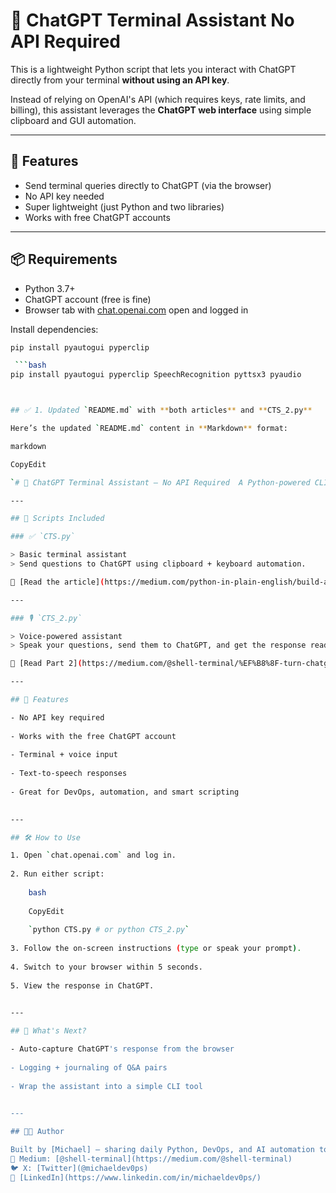 # 🧠 ChatGPT Terminal Assistant No API Required

This is a lightweight Python script that lets you interact with ChatGPT directly from your terminal **without using an API key**.

Instead of relying on OpenAI's API (which requires keys, rate limits, and billing), this assistant leverages the **ChatGPT web interface** using simple clipboard and GUI automation.

---

## 🚀 Features

- Send terminal queries directly to ChatGPT (via the browser)
- No API key needed
- Super lightweight (just Python and two libraries)
- Works with free ChatGPT accounts

---

## 📦 Requirements

- Python 3.7+
- ChatGPT account (free is fine)
- Browser tab with [chat.openai.com](https://chat.openai.com) open and logged in

Install dependencies:

```bash
pip install pyautogui pyperclip

 ```bash
pip install pyautogui pyperclip SpeechRecognition pyttsx3 pyaudio



## ✅ 1. Updated `README.md` with **both articles** and **CTS_2.py**

Here’s the updated `README.md` content in **Markdown** format:

markdown

CopyEdit

`# 🧠 ChatGPT Terminal Assistant — No API Required  A Python-powered CLI assistant that interacts with ChatGPT using the **browser interface**, so you don’t need any API keys or subscriptions. It's free, scriptable, and super handy for DevOps, automation, and productivity.  ---  ## 📦 Requirements  - Python 3.7+ - A ChatGPT account (free tier is fine) - A browser with [chat.openai.com](https://chat.openai.com) open and logged in - Python packages:   ```bash   pip install pyautogui pyperclip SpeechRecognition pyttsx3 pyaudio`

---

## 🚀 Scripts Included

### ✅ `CTS.py`

> Basic terminal assistant  
> Send questions to ChatGPT using clipboard + keyboard automation.

📰 [Read the article](https://medium.com/python-in-plain-english/build-a-chatgpt-terminal-assistant-with-python-no-api-required-e52b91953d38)

---

### 🎙️ `CTS_2.py`

> Voice-powered assistant  
> Speak your questions, send them to ChatGPT, and get the response read out loud — all without using the API.

📰 [Read Part 2](https://medium.com/@shell-terminal/%EF%B8%8F-turn-chatgpt-into-a-voice-activated-cli-assistant-no-api-required-4f12a15ebf7e)

---

## 🧠 Features

- No API key required
    
- Works with the free ChatGPT account
    
- Terminal + voice input
    
- Text-to-speech responses
    
- Great for DevOps, automation, and smart scripting
    

---

## 🛠️ How to Use

1. Open `chat.openai.com` and log in.
    
2. Run either script:
    
    bash
    
    CopyEdit
    
    `python CTS.py # or python CTS_2.py`
    
3. Follow the on-screen instructions (type or speak your prompt).
    
4. Switch to your browser within 5 seconds.
    
5. View the response in ChatGPT.
    

---

## 🧩 What's Next?

- Auto-capture ChatGPT's response from the browser
    
- Logging + journaling of Q&A pairs
    
- Wrap the assistant into a simple CLI tool
    

---

## 🧑‍💻 Author

Built by [Michael] — sharing daily Python, DevOps, and AI automation tools.  
📰 Medium: [@shell-terminal](https://medium.com/@shell-terminal)  
🐦 X: [Twitter](@michaeldev0ps)
🔗 [LinkedIn](https://www.linkedin.com/in/michaeldev0ps/)
